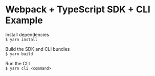 # Webpack + TypeScript SDK + CLI Example

Install dependencies  
`$ yarn install`  

Build the SDK and CLI bundles  
`$ yarn build`

Run the CLI  
`$ yarn cli <command>`

